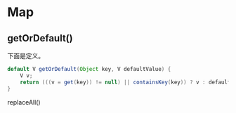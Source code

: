 
# Map

## getOrDefault()

下面是定义。
```java
default V getOrDefault(Object key, V defaultValue) {  
    V v;  
    return (((v = get(key)) != null) || containsKey(key)) ? v : defaultValue;  
}
```

replaceAll()

